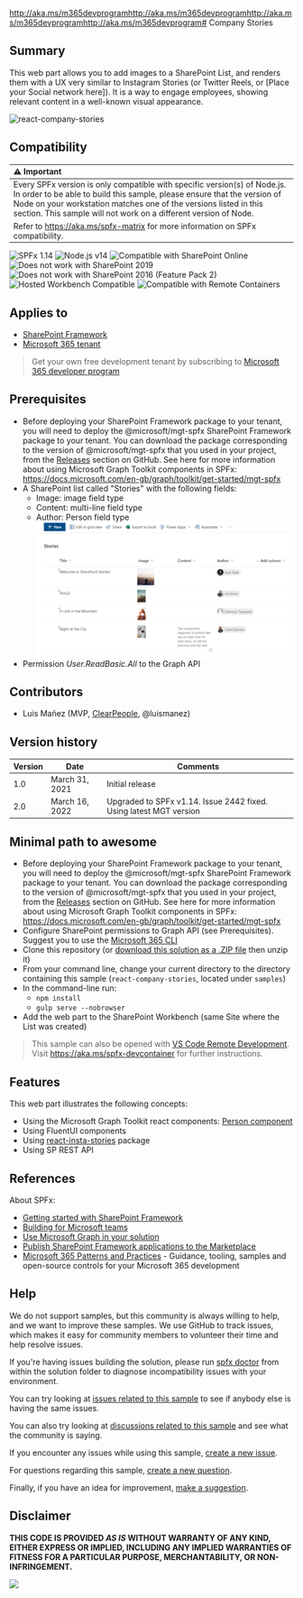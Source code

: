 http://aka.ms/m365devprogramhttp://aka.ms/m365devprogramhttp://aka.ms/m365devprogramhttp://aka.ms/m365devprogram# Company Stories

## Summary

This web part allows you to add images to a SharePoint List, and renders them with a UX very similar to Instagram Stories (or Twitter Reels, or [Place your Social network here]). It is a way to engage employees, showing relevant content in a well-known visual appearance.

![react-company-stories](./assets/react-company-stories.gif)

## Compatibility

| :warning: Important          |
|:---------------------------|
| Every SPFx version is only compatible with specific version(s) of Node.js. In order to be able to build this sample, please ensure that the version of Node on your workstation matches one of the versions listed in this section. This sample will not work on a different version of Node.|
|Refer to <https://aka.ms/spfx-matrix> for more information on SPFx compatibility.   |

![SPFx 1.14](https://img.shields.io/badge/SPFx-1.14-green.svg)
![Node.js v14](https://img.shields.io/badge/Node.js-v14-green.svg)
![Compatible with SharePoint Online](https://img.shields.io/badge/SharePoint%20Online-Compatible-green.svg)
![Does not work with SharePoint 2019](https://img.shields.io/badge/SharePoint%20Server%202019-Incompatible-red.svg)
![Does not work with SharePoint 2016 (Feature Pack 2)](https://img.shields.io/badge/SharePoint%20Server%202016%20(Feature%20Pack%202)-Incompatible-red.svg "SharePoint Server 2016 Feature Pack 2 requires SPFx 1.1")
![Hosted Workbench Compatible](https://img.shields.io/badge/Hosted%20Workbench-Compatible-green.svg)
![Compatible with Remote Containers](https://img.shields.io/badge/Remote%20Containers-Compatible-green.svg)

## Applies to

- [SharePoint Framework](https://aka.ms/spfx)
- [Microsoft 365 tenant](https://learn.microsoft.com/sharepoint/dev/spfx/set-up-your-developer-tenant)

> Get your own free development tenant by subscribing to [Microsoft 365 developer program](http://aka.ms/m365devprogram)

## Prerequisites

- Before deploying your SharePoint Framework package to your tenant, you will need to deploy the @microsoft/mgt-spfx SharePoint Framework package to your tenant. You can download the package corresponding to the version of @microsoft/mgt-spfx that you used in your project, from the [Releases](https://github.com/microsoftgraph/microsoft-graph-toolkit/releases) section on GitHub.
See here for more information about using Microsoft Graph Toolkit components in SPFx: <https://docs.microsoft.com/en-gb/graph/toolkit/get-started/mgt-spfx>
- A SharePoint list called "Stories" with the following fields:
  - Image: image field type
  - Content: multi-line field type
  - Author: Person field type
![stories-list](./assets/stories-list.png)
- Permission _User.ReadBasic.All_ to the Graph API

## Contributors

* Luis Mañez (MVP, [ClearPeople](http://www.clearpeople.com), @luismanez)

## Version history

Version|Date|Comments
-------|----|--------
1.0|March 31, 2021|Initial release
2.0|March 16, 2022|Upgraded to SPFx v1.14. Issue 2442 fixed. Using latest MGT version

## Minimal path to awesome

- Before deploying your SharePoint Framework package to your tenant, you will need to deploy the @microsoft/mgt-spfx SharePoint Framework package to your tenant. You can download the package corresponding to the version of @microsoft/mgt-spfx that you used in your project, from the [Releases](https://github.com/microsoftgraph/microsoft-graph-toolkit/releases) section on GitHub.
See here for more information about using Microsoft Graph Toolkit components in SPFx: <https://docs.microsoft.com/en-gb/graph/toolkit/get-started/mgt-spfx>
- Configure SharePoint permissions to Graph API (see Prerequisites). Suggest you to use the [Microsoft 365 CLI](https://blog.mastykarz.nl/grant-api-permissions-office-365-cli/)
- Clone this repository (or [download this solution as a .ZIP file](https://pnp.github.io/download-partial/?url=https://github.com/pnp/sp-dev-fx-webparts/tree/main/samples/react-company-stories) then unzip it)
- From your command line, change your current directory to the directory containing this sample (`react-company-stories`, located under `samples`)
- In the command-line run:
  - `npm install`
  - `gulp serve --nobrowser`
- Add the web part to the SharePoint Workbench (same Site where the List was created)

> This sample can also be opened with [VS Code Remote Development](https://code.visualstudio.com/docs/remote/remote-overview). Visit <https://aka.ms/spfx-devcontainer> for further instructions.

## Features

This web part illustrates the following concepts:

- Using the Microsoft Graph Toolkit react components: [Person component](https://learn.microsoft.com/graph/toolkit/components/person)
- Using FluentUI components
- Using [react-insta-stories](https://www.npmjs.com/package/react-insta-stories) package
- Using SP REST API

## References

About SPFx:

- [Getting started with SharePoint Framework](https://learn.microsoft.com/sharepoint/dev/spfx/set-up-your-developer-tenant)
- [Building for Microsoft teams](https://learn.microsoft.com/sharepoint/dev/spfx/build-for-teams-overview)
- [Use Microsoft Graph in your solution](https://learn.microsoft.com/sharepoint/dev/spfx/web-parts/get-started/using-microsoft-graph-apis)
- [Publish SharePoint Framework applications to the Marketplace](https://learn.microsoft.com/sharepoint/dev/spfx/publish-to-marketplace-overview)
- [Microsoft 365 Patterns and Practices](https://aka.ms/m365pnp) - Guidance, tooling, samples and open-source controls for your Microsoft 365 development

## Help

We do not support samples, but this community is always willing to help, and we want to improve these samples. We use GitHub to track issues, which makes it easy for  community members to volunteer their time and help resolve issues.

If you're having issues building the solution, please run [spfx doctor](https://pnp.github.io/cli-microsoft365/cmd/spfx/spfx-doctor/) from within the solution folder to diagnose incompatibility issues with your environment.

You can try looking at [issues related to this sample](https://github.com/pnp/sp-dev-fx-webparts/issues?q=label%3A%22sample%3A%20react-company-stories%22) to see if anybody else is having the same issues.

You can also try looking at [discussions related to this sample](https://github.com/pnp/sp-dev-fx-webparts/discussions?discussions_q=react-company-stories) and see what the community is saying.

If you encounter any issues while using this sample, [create a new issue](https://github.com/pnp/sp-dev-fx-webparts/issues/new?assignees=&labels=Needs%3A+Triage+%3Amag%3A%2Ctype%3Abug-suspected%2Csample%3A%20react-company-stories&template=bug-report.yml&sample=react-company-stories&authors=@luismanez&title=react-company-stories%20-%20).

For questions regarding this sample, [create a new question](https://github.com/pnp/sp-dev-fx-webparts/issues/new?assignees=&labels=Needs%3A+Triage+%3Amag%3A%2Ctype%3Aquestion%2Csample%3A%20react-company-stories&template=question.yml&sample=react-company-stories&authors=@luismanez&title=react-company-stories%20-%20).

Finally, if you have an idea for improvement, [make a suggestion](https://github.com/pnp/sp-dev-fx-webparts/issues/new?assignees=&labels=Needs%3A+Triage+%3Amag%3A%2Ctype%3Aenhancement%2Csample%3A%20react-company-stories&template=suggestion.yml&sample=react-company-stories&authors=@luismanez&title=react-company-stories%20-%20).

## Disclaimer

**THIS CODE IS PROVIDED _AS IS_ WITHOUT WARRANTY OF ANY KIND, EITHER EXPRESS OR IMPLIED, INCLUDING ANY IMPLIED WARRANTIES OF FITNESS FOR A PARTICULAR PURPOSE, MERCHANTABILITY, OR NON-INFRINGEMENT.**

<img src="https://m365-visitor-stats.azurewebsites.net/sp-dev-fx-webparts/samples/react-company-stories" />

